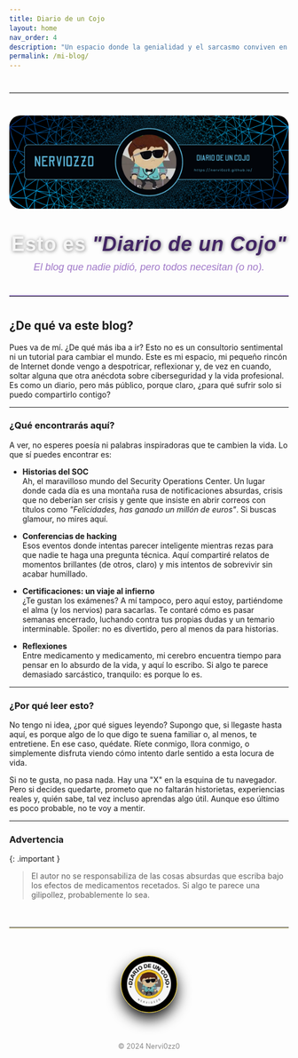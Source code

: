 ```yaml
---
title: Diario de un Cojo
layout: home
nav_order: 4
description: "Un espacio donde la genialidad y el sarcasmo conviven en una especie de caos organizado."
permalink: /mi-blog/
---
```


<hr style="border: none; border-top: 1px solid rgb(200, 200, 200); margin: 40px 0; width: 100%;">

<div style="text-align: center; margin: 40px 0;">
  <img src="/assets/images/NERVI0ZZ0.png" alt="Portada" style="max-width: 100%; height: auto; border-radius: 20px; box-shadow: 0 10px 20px rgba(255, 255, 255, 0.1); transition: transform 0.3s ease-in-out;" onmouseover="this.style.transform='scale(1.05)';" onmouseout="this.style.transform='scale(1)';">
</div>

<div style="text-align: center; margin: 30px 0;">
  <h1 style="font-size: 36px; font-weight: 700; color: #F5F5F5; text-shadow: 1px 1px 6px rgba(0, 0, 0, 0.5); margin: 0; font-family: 'Arial', sans-serif; letter-spacing: 1px;">
    Esto es <span style="color:rgb(66, 37, 100); font-style: italic;">"Diario de un Cojo"</span>
  </h1>
  <p style="font-size: 18px; color: rgb(160, 120, 200); font-family: 'Arial', sans-serif; font-style: italic; margin-top: 10px;">
    El blog que nadie pidió, pero todos necesitan (o no).
  </p>
</div>

<hr style="border: none; border-top: 1px solid #7e57c2; margin: 40px 0;">

## ¿De qué va este blog?

Pues va de mí. ¿De qué más iba a ir? Esto no es un consultorio sentimental ni un tutorial para cambiar el mundo. Este es mi espacio, mi pequeño rincón de Internet donde vengo a despotricar, reflexionar y, de vez en cuando, soltar alguna que otra anécdota sobre ciberseguridad y la vida profesional. Es como un diario, pero más público, porque claro, ¿para qué sufrir solo si puedo compartirlo contigo?

---

### ¿Qué encontrarás aquí?

A ver, no esperes poesía ni palabras inspiradoras que te cambien la vida. Lo que sí puedes encontrar es:

- **Historias del SOC**  
  Ah, el maravilloso mundo del Security Operations Center. Un lugar donde cada día es una montaña rusa de notificaciones absurdas, crisis que no deberían ser crisis y gente que insiste en abrir correos con títulos como *"Felicidades, has ganado un millón de euros"*. Si buscas glamour, no mires aquí.

- **Conferencias de hacking**  
  Esos eventos donde intentas parecer inteligente mientras rezas para que nadie te haga una pregunta técnica. Aquí compartiré relatos de momentos brillantes (de otros, claro) y mis intentos de sobrevivir sin acabar humillado.

- **Certificaciones: un viaje al infierno**  
  ¿Te gustan los exámenes? A mí tampoco, pero aquí estoy, partiéndome el alma (y los nervios) para sacarlas. Te contaré cómo es pasar semanas encerrado, luchando contra tus propias dudas y un temario interminable. Spoiler: no es divertido, pero al menos da para historias.

- **Reflexiones**  
  Entre medicamento y medicamento, mi cerebro encuentra tiempo para pensar en lo absurdo de la vida, y aquí lo escribo. Si algo te parece demasiado sarcástico, tranquilo: es porque lo es.

---

### ¿Por qué leer esto?

No tengo ni idea, ¿por qué sigues leyendo? Supongo que, si llegaste hasta aquí, es porque algo de lo que digo te suena familiar o, al menos, te entretiene. En ese caso, quédate. Ríete conmigo, llora conmigo, o simplemente disfruta viendo cómo intento darle sentido a esta locura de vida.

Si no te gusta, no pasa nada. Hay una "X" en la esquina de tu navegador. Pero si decides quedarte, prometo que no faltarán historietas, experiencias reales y, quién sabe, tal vez incluso aprendas algo útil. Aunque eso último es poco probable, no te voy a mentir.

---

### Advertencia

{: .important }
> El autor no se responsabiliza de las cosas absurdas que escriba bajo los efectos de medicamentos recetados. Si algo te parece una gilipollez, probablemente lo sea.

<hr style="border: none; border-top: 1px solidrgb(255, 254, 248); margin: 50px 0; box-shadow: 0 1px 2px rgba(255, 215, 0, 0.6);">

<div style="text-align: center; margin: 50px auto;">
  <img src="/assets/images/cojo.png" alt="Firma" style="max-width: 20%; border-radius: 50%; border: 1px solid #FFD700; box-shadow: 0 12px 24px rgba(0, 0, 0, 0.9);">
</div>
<div style="text-align: center; margin-top: 40px;">
  <p style="font-size: 0.9em; color: #888;">© 2024 Nervi0zz0</p>
</div>

